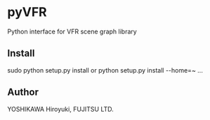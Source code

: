 # pyVFR
Python interface for VFR scene graph library

## Install
  sudo python setup.py install
or
  python setup.py install --home=~
...

## Author
  YOSHIKAWA Hiroyuki, FUJITSU LTD.


